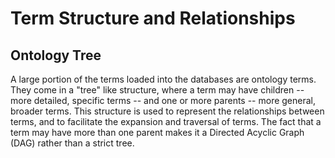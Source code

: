 # Term Structure and Relationships

## Ontology Tree

A large portion of the terms loaded into the databases are ontology terms. They come in a "tree" like structure, where a term may have children -- more detailed, specific terms -- and one or more parents -- more general, broader terms. This structure is used to represent the relationships between terms, and to facilitate the expansion and traversal of terms. The fact that a term may have more than one parent makes it a Directed Acyclic Graph (DAG) rather than a strict tree.


